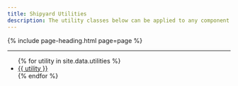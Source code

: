 ```yaml
---
title: Shipyard Utilities
description: The utility classes below can be applied to any component to override or extend the base styles of the component.
---
```


{% include page-heading.html page=page %}

---

<ul class="col-container">
  {% for utility in site.data.utilities %}
    <li class="mb-10 sm:mb-15 md:mb-30 col col-100 sm:col-33 md:col-25">
      <a href="{{ site.baseurl }}/utilities/{{ utility | replace: ' ', '-' | replace: '&', '' | replace: '--', '-' | downcase }}" class="box-link box-padding align-center text-md sm:text-lg md:text-xl">
        {{ utility }}
      </a>
    </li>
  {% endfor %}
</ul>
